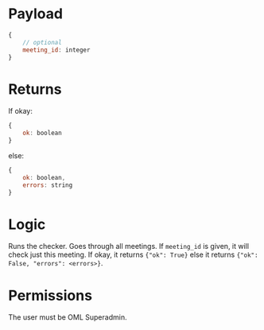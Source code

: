 # Payload
```js
{
    // optional
    meeting_id: integer
}
```

# Returns
If okay:
```js
{
    ok: boolean
}
```
else:
```js
{
    ok: boolean,
    errors: string
}
```

# Logic
Runs the checker.
Goes through all meetings. If `meeting_id` is given, it will check just this meeting.
If okay, it returns `{"ok": True}` else it returns `{"ok": False, "errors": <errors>}`.

# Permissions
The user must be OML Superadmin. 